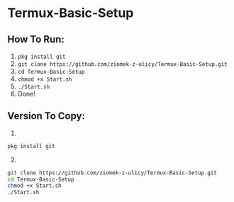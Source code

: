 # Termux-Basic-Setup
## How To Run:
1. `pkg install git`
2. `git clone https://github.com/ziomek-z-ulicy/Termux-Basic-Setup.git`
3. `cd Termux-Basic-Setup`
4. `chmod +x Start.sh`
5. `./Start.sh` 
6. Done!
## Version To Copy:
1.
```bash
pkg install git
```
2.
```bash
git clone https://github.com/ziomek-z-ulicy/Termux-Basic-Setup.git
cd Termux-Basic-Setup
chmod +x Start.sh
./Start.sh
``` 
